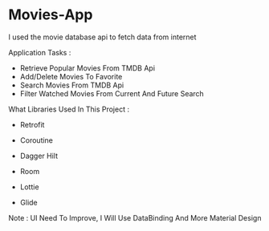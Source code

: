# Movies-App
I used the movie database api to fetch data from internet

Application Tasks : 

* Retrieve Popular Movies From TMDB Api
* Add/Delete Movies To Favorite
* Search Movies From TMDB Api
* Filter Watched Movies From Current And Future Search 

What Libraries Used In This Project : 

* Retrofit

* Coroutine

* Dagger Hilt

* Room

* Lottie

* Glide


Note : UI Need To Improve, I Will Use DataBinding And More Material Design
